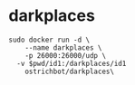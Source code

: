 # darkplaces

```
sudo docker run -d \
	--name darkplaces \
	-p 26000:26000/udp \
  -v $pwd/id1:/darkplaces/id1
	ostrichbot/darkplaces\
```
